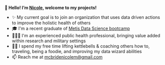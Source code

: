 <b>🌸 Hello! I’m [Nicole](https://www.linkedin.com/in/nicole-michelle-mcbride/), welcome to my projects!</b>
- ✨ My current goal is to join an organization that uses data driven actions to improve the holistic health of others
- 🎓 I'm a recent graduate of [Metis Data Science bootcamp](https://www.thisismetis.com/bootcamps/online-data-science-bootcamp)
- 👩🏽‍💻 I'm an experienced public health professional, bringing value added within research and military settings
- 💪🏽 I spend my free time lifting kettlebells & coaching others how to, traveling, being a foodie, and improving my data wizard abilities
- 📫 Reach me at mcbridenicolem@gmail.com
